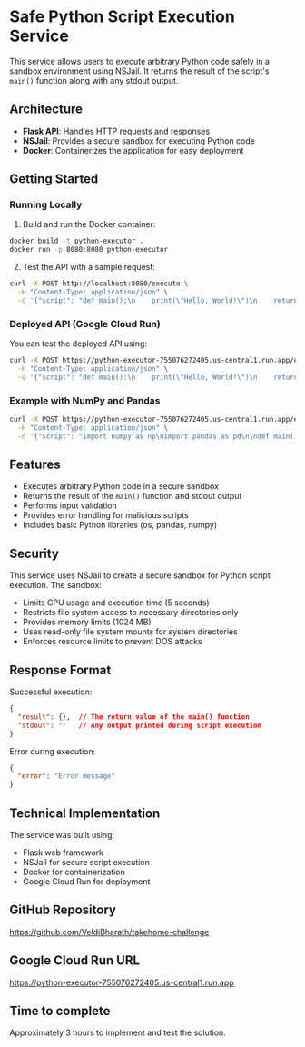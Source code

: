 # Safe Python Script Execution Service

This service allows users to execute arbitrary Python code safely in a sandbox environment using NSJail. It returns the result of the script's `main()` function along with any stdout output.

## Architecture

- **Flask API**: Handles HTTP requests and responses
- **NSJail**: Provides a secure sandbox for executing Python code
- **Docker**: Containerizes the application for easy deployment

## Getting Started

### Running Locally

1. Build and run the Docker container:

```bash
docker build -t python-executor .
docker run -p 8080:8080 python-executor
```

2. Test the API with a sample request:

```bash
curl -X POST http://localhost:8080/execute \
  -H "Content-Type: application/json" \
  -d '{"script": "def main():\n    print(\"Hello, World!\")\n    return {\"message\": \"Success\"}"}'
```

### Deployed API (Google Cloud Run)

You can test the deployed API using:

```bash
curl -X POST https://python-executor-755076272405.us-central1.run.app/execute \
  -H "Content-Type: application/json" \
  -d '{"script": "def main():\n    print(\"Hello, World!\")\n    return {\"message\": \"Success\"}"}'
```

### Example with NumPy and Pandas

```bash
curl -X POST https://python-executor-755076272405.us-central1.run.app/execute \
  -H "Content-Type: application/json" \
  -d '{"script": "import numpy as np\nimport pandas as pd\n\ndef main():\n    print(\"Using NumPy and Pandas\")\n    arr = np.array([1, 2, 3])\n    df = pd.DataFrame({\"A\": arr})\n    return {\"sum\": int(np.sum(arr)), \"shape\": df.shape[0]}"}'
```

## Features

- Executes arbitrary Python code in a secure sandbox
- Returns the result of the `main()` function and stdout output
- Performs input validation
- Provides error handling for malicious scripts
- Includes basic Python libraries (os, pandas, numpy)

## Security

This service uses NSJail to create a secure sandbox for Python script execution. The sandbox:

- Limits CPU usage and execution time (5 seconds)
- Restricts file system access to necessary directories only
- Provides memory limits (1024 MB)
- Uses read-only file system mounts for system directories
- Enforces resource limits to prevent DOS attacks

## Response Format

Successful execution:
```json
{
  "result": {},  // The return value of the main() function
  "stdout": ""   // Any output printed during script execution
}
```

Error during execution:
```json
{
  "error": "Error message"
}
```

## Technical Implementation

The service was built using:
- Flask web framework
- NSJail for secure script execution
- Docker for containerization
- Google Cloud Run for deployment

## GitHub Repository

https://github.com/VeldiBharath/takehome-challenge

## Google Cloud Run URL

https://python-executor-755076272405.us-central1.run.app

## Time to complete

Approximately 3 hours to implement and test the solution.
